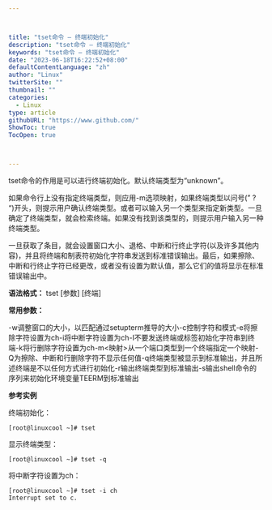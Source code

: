```yaml
---



title: "tset命令 – 终端初始化"
description: "tset命令 – 终端初始化"
keywords: "tset命令 – 终端初始化"
date: "2023-06-18T16:22:52+08:00"
defaultContentLanguage: "zh"
author: "Linux"
twitterSite: ""
thumbnail: ""
categories:
  - Linux
type: article
githubURL: "https://www.github.com/"
ShowToc: true
TocOpen: true



---
```


tset命令的作用是可以进行终端初始化。默认终端类型为“unknown”。

如果命令行上没有指定终端类型，则应用-m选项映射，如果终端类型以问号(” ? “)开头，则提示用户确认终端类型。或者可以输入另一个类型来指定新类型。一旦确定了终端类型，就会检索终端。如果没有找到该类型的，则提示用户输入另一种终端类型。

一旦获取了条目，就会设置窗口大小、退格、中断和行终止字符(以及许多其他内容)，并且将终端和制表符初始化字符串发送到标准错误输出。最后，如果擦除、中断和行终止字符已经更改，或者没有设置为默认值，那么它们的值将显示在标准错误输出中。

**语法格式：** tset [参数] [终端]

**常用参数：**

-w调整窗口的大小，以匹配通过setupterm推导的大小-c控制字符和模式-e<ch>将擦除字符设置为ch-i<ch>将中断字符设置为ch-I不要发送终端或标签初始化字符串到终端-k<ch>将行删除字符设置为ch-m<映射>从一个端口类型到一个终端指定一个映射-Q为擦除、中断和行删除字符不显示任何值-q终端类型被显示到标准输出，并且所述终端是不以任何方式进行初始化-r输出终端类型到标准输出-s输出shell命令的序列来初始化环境变量TEERM到标准输出

**参考实例**

终端初始化：

```
[root@linuxcool ~]# tset
```

显示终端类型：

```
[root@linuxcool ~]# tset -q
```

将中断字符设置为ch：

```
[root@linuxcool ~]# tset -i ch
Interrupt set to c.
```